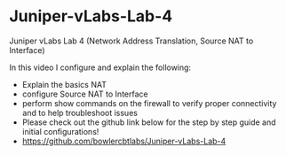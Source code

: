 # Juniper-vLabs-Lab-4
Juniper vLabs Lab 4 (Network Address Translation, Source NAT to Interface)

In this video I configure and explain the following:  
- Explain the basics NAT
- configure Source NAT to Interface 
- perform show commands on the firewall to verify proper connectivity and to help troubleshoot issues
- Please check out the github link below for the step by step guide and initial configurations!
- https://github.com/bowlercbtlabs/Juniper-vLabs-Lab-4
